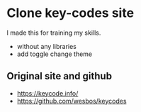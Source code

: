 # Clone key-codes site 

I made this for training my skills.
- without any libraries
- add toggle change theme

## Original site and github
- https://keycode.info/
- https://github.com/wesbos/keycodes
